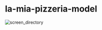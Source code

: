 # la-mia-pizzeria-model

![screen_directory](https://user-images.githubusercontent.com/110975140/230517171-563cf201-52d8-46f3-955d-8d800aec62a9.png)
